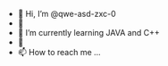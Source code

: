 - 👋 Hi, I’m @qwe-asd-zxc-0
- 👀 
- 🌱 I’m currently learning JAVA and C++
- 💞️ 
- 📫 How to reach me ...

<!---
qwe-asd-zxc-0/qwe-asd-zxc-0 is a ✨ special ✨ repository because its `README.md` (this file) appears on your GitHub profile.
You can click the Preview link to take a look at your changes.
--->
